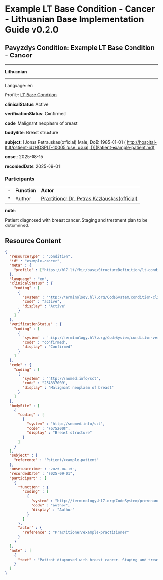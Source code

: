 # Example LT Base Condition - Cancer - Lithuanian Base Implementation Guide v0.2.0

## Pavyzdys Condition: Example LT Base Condition - Cancer

-------

**Lithuanian**

-------

Language: en

Profile: [LT Base Condition](StructureDefinition-lt-condition.md)

**clinicalStatus**: Active

**verificationStatus**: Confirmed

**code**: Malignant neoplasm of breast

**bodySite**: Breast structure

**subject**: [Jonas Petrauskas(official) Male, DoB: 1985-01-01 ( http://hospital-lt.lt/patient-id#HOSPLT-10005 (use: usual, ))](Patient-example-patient.md)

**onset**: 2025-08-15

**recordedDate**: 2025-09-01

### Participants

| | | |
| :--- | :--- | :--- |
| - | **Function** | **Actor** |
| * | Author | [Practitioner Dr. Petras Kazlauskas(official)](Practitioner-example-practitioner.md) |

**note**: 

> 

Patient diagnosed with breast cancer. Staging and treatment plan to be determined.




## Resource Content

```json
{
  "resourceType" : "Condition",
  "id" : "example-cancer",
  "meta" : {
    "profile" : ["https://hl7.lt/fhir/base/StructureDefinition/lt-condition"]
  },
  "language" : "en",
  "clinicalStatus" : {
    "coding" : [
      {
        "system" : "http://terminology.hl7.org/CodeSystem/condition-clinical",
        "code" : "active",
        "display" : "Active"
      }
    ]
  },
  "verificationStatus" : {
    "coding" : [
      {
        "system" : "http://terminology.hl7.org/CodeSystem/condition-ver-status",
        "code" : "confirmed",
        "display" : "Confirmed"
      }
    ]
  },
  "code" : {
    "coding" : [
      {
        "system" : "http://snomed.info/sct",
        "code" : "254837009",
        "display" : "Malignant neoplasm of breast"
      }
    ]
  },
  "bodySite" : [
    {
      "coding" : [
        {
          "system" : "http://snomed.info/sct",
          "code" : "76752008",
          "display" : "Breast structure"
        }
      ]
    }
  ],
  "subject" : {
    "reference" : "Patient/example-patient"
  },
  "onsetDateTime" : "2025-08-15",
  "recordedDate" : "2025-09-01",
  "participant" : [
    {
      "function" : {
        "coding" : [
          {
            "system" : "http://terminology.hl7.org/CodeSystem/provenance-participant-type",
            "code" : "author",
            "display" : "Author"
          }
        ]
      },
      "actor" : {
        "reference" : "Practitioner/example-practitioner"
      }
    }
  ],
  "note" : [
    {
      "text" : "Patient diagnosed with breast cancer. Staging and treatment plan to be determined."
    }
  ]
}

```
